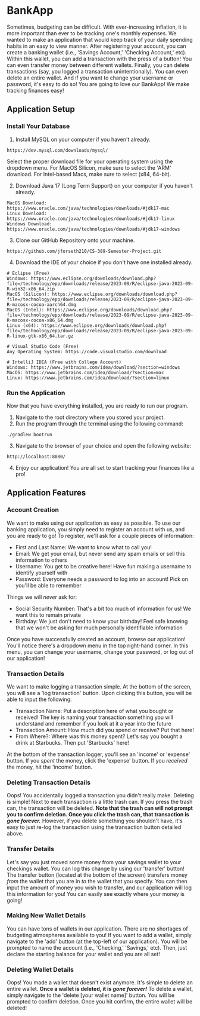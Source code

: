 # BankApp
Sometimes, budgeting can be difficult. With ever-increasing inflation, it is more important
than ever to be tracking one's monthly expenses. We wanted to make an application that would keep
track of your daily spending habits in an easy to view manner. After registering your account, 
you can create a banking wallet (i.e., 'Savings Account,' 'Checking Account,' etc). Within this
wallet, you can add a transaction with the press of a button! You can even transfer money between
different wallets. Finally, you can delete transactions (say, you logged a transaction 
unintentionally). You can even delete an entire wallet. And if you want to change your username
or password, it's easy to do so! You are going to love our BankApp! We make tracking finances
easy!

## Application Setup
### Install Your Database
1. Install MySQL on your computer if you haven't already.
```
https://dev.mysql.com/downloads/mysql/
```
Select the proper download file for your operating system using the dropdown menu. For MacOS
Silicon, make sure to select the 'ARM' download. For Intel-based Macs, make sure to select (x84,
64-bit).

2. Download Java 17 (Long Term Support) on your computer if you haven't already.
```
MacOS Download: https://www.oracle.com/java/technologies/downloads/#jdk17-mac
Linux Download: https://www.oracle.com/java/technologies/downloads/#jdk17-linux
Windows Download: https://www.oracle.com/java/technologies/downloads/#jdk17-windows
```

3. Clone our GitHub Repository onto your machine.
```
https://github.com/jforseth210/CS-389-Semester-Project.git
```

4. Download the IDE of your choice if you don't have one installed already.
```
# Eclipse (Free)
Windows: https://www.eclipse.org/downloads/download.php?file=/technology/epp/downloads/release/2023-09/R/eclipse-java-2023-09-R-win32-x86_64.zip
MacOS (Silicon): https://www.eclipse.org/downloads/download.php?file=/technology/epp/downloads/release/2023-09/R/eclipse-java-2023-09-R-macosx-cocoa-aarch64.dmg
MacOS (Intel): https://www.eclipse.org/downloads/download.php?file=/technology/epp/downloads/release/2023-09/R/eclipse-java-2023-09-R-macosx-cocoa-x86_64.dmg
Linux (x64): https://www.eclipse.org/downloads/download.php?file=/technology/epp/downloads/release/2023-09/R/eclipse-java-2023-09-R-linux-gtk-x86_64.tar.gz

# Visual Studio Code (Free)
Any Operating System: https://code.visualstudio.com/download

# IntelliJ IDEA (Free with College Account)
Windows: https://www.jetbrains.com/idea/download/?section=windows
MacOS: https://www.jetbrains.com/idea/download/?section=mac
Linux: https://www.jetbrains.com/idea/download/?section=linux
```

### Run the Application
Now that you have everything installed, you are ready to run our program. 
1. Navigate to the root directory where you stored your project.
2. Run the program through the terminal using the following command:
```
./gradlew bootrun
```
3. Navigate to the browser of your choice and open the following website:
```
http://localhost:8080/
```

4. Enjoy our application! You are all set to start tracking your finances like a pro!

## Application Features
### Account Creation
We want to make using our application as easy as possible. To use our banking application, you
simply need to register an account with us, and you are ready to go! To register, we'll ask for a
couple pieces of information:
* First and Last Name: We want to know what to call you!
* Email: We get your email, but never send any spam emails or sell this information to others
* Username: You get to be creative here! Have fun making a username to identify yourself with
* Password: Everyone needs a password to log into an account! Pick on you'll be able to remember

Things we will _never_ ask for:
* Social Security Number: That's a bit too much of information for us! We want this to remain private
* Birthday: We just don't need to know your birthday! Feel safe knowing that we won't be asking for much
personally identifiable information

Once you have successfully created an account, browse our application! You'll notice there's a 
dropdown menu in the top right-hand corner. In this menu, you can change your username, change
your password, or log out of our application!

### Transaction Details
We want to make logging a transaction simple. At the bottom of the screen, you will see a 'log 
transaction' button. Upon clicking this button, you will be able to input the following:
* Transaction Name: Put a description here of what you bought or received! The key is naming
your transaction something you will understand and remember if you look at it a year into the future
* Transaction Amount: How much did you spend or receive? Put that here!
* From Where?: Where was this money spent? Let's say you bought a drink at Starbucks. Then put
'Starbucks' here!

At the bottom of the transaction logger, you'll see an 'income' or 'expense' button. If you _spent_
the money, click the 'expense' button. If you _received_ the money, hit the 'income' button.

### Deleting Transaction Details
Oops! You accidentally logged a transaction you didn't really make. Deleting is simple! Next to
each transaction is a little trash can. If you press the trash can, the transaction will be
deleted. **Note that the trash can will not prompt you to confirm deletion. Once you click
the trash can, that transaction is _gone forever._** However, if you delete something you shouldn't
have, it's easy to just re-log the transaction using the transaction button detailed above.

### Transfer Details
Let's say you just moved some money from your savings wallet to your checkings wallet. You can
log this change by using our 'transfer' button! The transfer button (located at the bottom of 
the screen) transfers money _from_ the wallet that you are in _to_ the wallet that you specify.
You can then input the amount of money you wish to transfer, and our application will log this
information for you! You can easily see exactly where your money is going!

### Making New Wallet Details
You can have tons of wallets in our application. There are no shortages of budgeting atmospheres
available to you! If you want to add a wallet, simply navigate to the 'add' button (at the top-left
of our application). You will be prompted to name the account (i.e., 'Checking,' 'Savings,' etc).
Then, just declare the starting balance for your wallet and you are all set!

### Deleting Wallet Details
Oops! You made a wallet that doesn't exist anymore. It's simple to delete an entire wallet. 
**Once a wallet is deleted, it is _gone forever!_** To delete a wallet, simply navigate to the
'delete [your wallet name]' button. You will be prompted to confirm deletion. Once you hit
confirm, the entire wallet will be deleted!